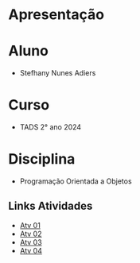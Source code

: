 # Apresentação 

# Aluno 

* Stefhany Nunes Adiers

# Curso 

* TADS 2° ano 2024

# Disciplina 
* Programação Orientada a Objetos

## Links Atividades
* [Atv 01](https://github.com/SNunesA/2024TADS-POO/blob/main/Atividades/Atv01/notebook/Atv01.ipynb)
* [Atv 02](https://github.com/SNunesA/2024TADS-POO/blob/main/Atividades/Atv02/notebook/Atv02.ipynb)
* [Atv 03](https://github.com/SNunesA/2024TADS-POO/blob/main/Atividades/Atv03/notebook/Atv03.ipynb)
* [Atv 04](https://github.com/SNunesA/2024TADS-POO/blob/main/Atividades/Atv04/notebook/Atv04.ipynb)